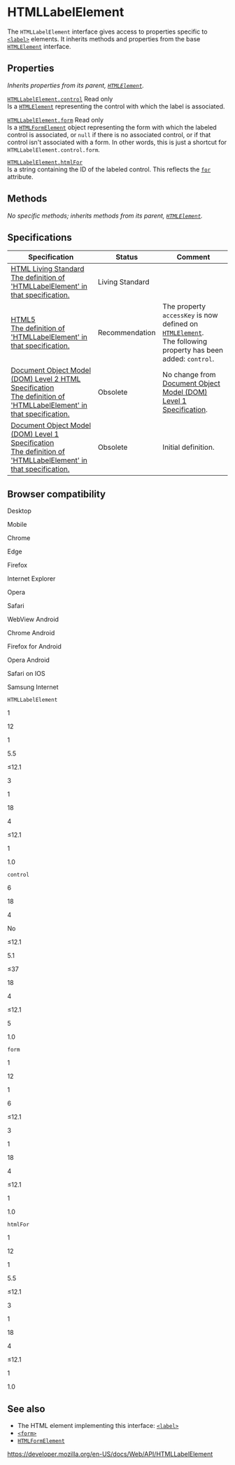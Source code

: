 HTMLLabelElement
================

The `HTMLLabelElement` interface gives access to properties specific to [`<label>`](https://developer.mozilla.org/en-US/docs/Web/HTML/Element/label) elements. It inherits methods and properties from the base [`HTMLElement`](htmlelement) interface.

Properties
----------

*Inherits properties from its parent, [`HTMLElement`](htmlelement).*

 [`HTMLLabelElement.control`](htmllabelelement/control) <span class="badge inline readonly">Read only </span>   
Is a [`HTMLElement`](htmlelement) representing the control with which the label is associated.

 [`HTMLLabelElement.form`](htmllabelelement/form) <span class="badge inline readonly">Read only </span>   
Is a [`HTMLFormElement`](htmlformelement) object representing the form with which the labeled control is associated, or `null` if there is no associated control, or if that control isn't associated with a form. In other words, this is just a shortcut for `HTMLLabelElement.control.form`.

[`HTMLLabelElement.htmlFor`](htmllabelelement/htmlfor)  
Is a string containing the ID of the labeled control. This reflects the [`for`](https://developer.mozilla.org/en-US/docs/Web/HTML/Element/label#attr-for) attribute.

Methods
-------

*No specific methods; inherits methods from its parent, [`HTMLElement`](htmlelement).*

Specifications
--------------

<table><thead><tr class="header"><th>Specification</th><th>Status</th><th>Comment</th></tr></thead><tbody><tr class="odd"><td><a href="https://html.spec.whatwg.org/multipage/#htmllabelelement">HTML Living Standard<br />
<span class="small">The definition of 'HTMLLabelElement' in that specification.</span></a></td><td><span class="spec-living">Living Standard</span></td><td></td></tr><tr class="even"><td><a href="https://www.w3.org/TR/html52/forms.html#the-label-element">HTML5<br />
<span class="small">The definition of 'HTMLLabelElement' in that specification.</span></a></td><td><span class="spec-rec">Recommendation</span></td><td>The property <code>accessKey</code> is now defined on <a href="htmlelement"><code>HTMLElement</code></a>.<br />
The following property has been added: <code>control</code>.</td></tr><tr class="odd"><td><a href="https://www.w3.org/TR/DOM-Level-2-HTML/html.html#ID-13691394">Document Object Model (DOM) Level 2 HTML Specification<br />
<span class="small">The definition of 'HTMLLabelElement' in that specification.</span></a></td><td><span class="spec-obsolete">Obsolete</span></td><td>No change from <a href="https://www.w3.org/TR/REC-DOM-Level-1/">Document Object Model (DOM) Level 1 Specification</a>.</td></tr><tr class="even"><td><a href="https://www.w3.org/TR/REC-DOM-Level-1/level-one-html.html#ID-13691394">Document Object Model (DOM) Level 1 Specification<br />
<span class="small">The definition of 'HTMLLabelElement' in that specification.</span></a></td><td><span class="spec-obsolete">Obsolete</span></td><td>Initial definition.</td></tr></tbody></table>

Browser compatibility
---------------------

Desktop

Mobile

Chrome

Edge

Firefox

Internet Explorer

Opera

Safari

WebView Android

Chrome Android

Firefox for Android

Opera Android

Safari on IOS

Samsung Internet

`HTMLLabelElement`

1

12

1

5.5

≤12.1

3

1

18

4

≤12.1

1

1.0

`control`

6

18

4

No

≤12.1

5.1

≤37

18

4

≤12.1

5

1.0

`form`

1

12

1

6

≤12.1

3

1

18

4

≤12.1

1

1.0

`htmlFor`

1

12

1

5.5

≤12.1

3

1

18

4

≤12.1

1

1.0

See also
--------

-   The HTML element implementing this interface: [`<label>`](https://developer.mozilla.org/en-US/docs/Web/HTML/Element/label)
-   [`<form>`](https://developer.mozilla.org/en-US/docs/Web/HTML/Element/form)
-   [`HTMLFormElement`](htmlformelement)

<a href="https://developer.mozilla.org/en-US/docs/Web/API/HTMLLabelElement" class="_attribution-link">https://developer.mozilla.org/en-US/docs/Web/API/HTMLLabelElement</a>
